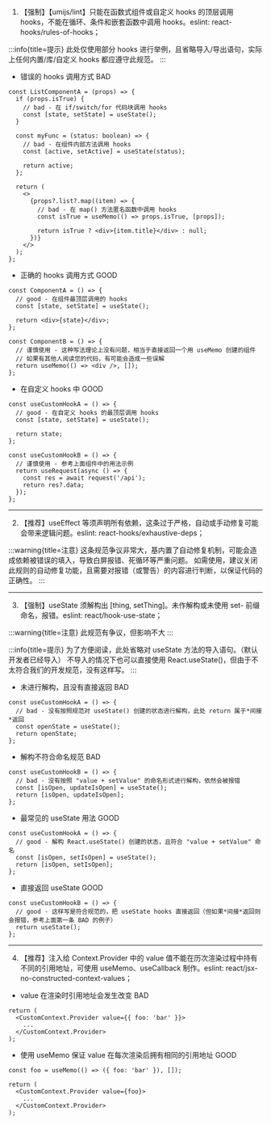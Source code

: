 1. 【强制】【umijs/lint】只能在函数式组件或自定义 hooks 的顶层调用 hooks，不能在循环、条件和嵌套函数中调用 hooks。eslint: react-hooks/rules-of-hooks；

:::info{title=提示}
此处仅使用部分 hooks 进行举例，且省略导入/导出语句，实际上任何内置/库/自定义 hooks 都应遵守此规范。
:::

- 错误的 hooks 调用方式 <Badge type="error">BAD</Badge>
```tsx | pure
const ListComponentA = (props) => {
  if (props.isTrue) {
    // bad - 在 if/switch/for 代码块调用 hooks
    const [state, setState] = useState();
  }

  const myFunc = (status: boolean) => {
    // bad - 在组件内部方法调用 hooks
    const [active, setActive] = useState(status);

    return active;
  };

  return (
    <>
      {props?.list?.map((item) => {
        // bad - 在 map() 方法匿名函数中调用 hooks
        const isTrue = useMemo(() => props.isTrue, [props]);

        return isTrue ? <div>{item.title}</div> : null;
      })}
    </>
  );
};
```

- 正确的 hooks 调用方式 <Badge type="success">GOOD</Badge>
```tsx | pure
const ComponentA = () => {
  // good - 在组件最顶层调用的 hooks
  const [state, setState] = useState();

  return <div>{state}</div>;
};

const ComponentB = () => {
  // 谨慎使用 - 这种写法理论上没有问题，相当于直接返回一个用 useMemo 创建的组件
  // 如果有其他人阅读您的代码，有可能会造成一些误解
  return useMemo(() => <div />, []);
};
```

- 在自定义 hooks 中 <Badge type="success">GOOD</Badge>
```tsx | pure
const useCustomHookA = () => {
  // good - 在自定义 hooks 的最顶层调用 hooks
  const [state, setState] = useState();

  return state;
};

const useCustomHookB = () => {
  // 谨慎使用 - 参考上面组件中的用法示例
  return useRequest(async () => {
    const res = await request('/api');
    return res?.data;
  });
};
```

---

2. 【推荐】useEffect 等须声明所有依赖，这条过于严格，自动或手动修复可能会带来逻辑问题。eslint: react-hooks/exhaustive-deps；

:::warning{title=注意}
这条规范争议非常大，基内置了自动修复机制，可能会造成依赖被错误的填入，导致白屏报错、死循环等严重问题。
如需使用，建议关闭此规则的自动修复功能，且需要对报错（或警告）的内容进行判断，以保证代码的正确性。
:::

---

3. 【强制】useState 须解构出 [thing, setThing]。未作解构或未使用 set- 前缀命名，报错。eslint: react/hook-use-state；

:::warning{title=注意}
此规范有争议，但影响不大
:::

:::info{title=提示}
为了方便阅读，此处省略对 useState 方法的导入语句。（默认开发者已经导入）
不导入的情况下也可以直接使用 React.useState()，但由于不太符合我们的开发规范，没有这样写。
:::

- 未进行解构，且没有直接返回 <Badge type="error">BAD</Badge>
```tsx | pure
const useCustomHookA = () => {
  // bad - 没有按照规范对 useState() 创建的状态进行解构，此处 return 属于*间接*返回
  const openState = useState();
  return openState;
};
```

- 解构不符合命名规范 <Badge type="error">BAD</Badge>
```tsx | pure
const useCustomHookB = () => {
  // bad - 没有按照 "value + setValue" 的命名形式进行解构，依然会被报错
  const [isOpen, updateIsOpen] = useState();
  return [isOpen, updateIsOpen];
};
```

- 最常见的 useState 用法 <Badge type="success">GOOD</Badge>
```tsx | pure
const useCustomHookA = () => {
  // good - 解构 React.useState() 创建的状态，且符合 "value + setValue" 命名
  const [isOpen, setIsOpen] = useState();
  return [isOpen, setIsOpen];
};
```

- 直接返回 useState <Badge type="success">GOOD</Badge>
```tsx | pure
const useCustomHookB = () => {
  // good - 这样写是符合规范的，把 useState hooks 直接返回（但如果*间接*返回则会报错，参考上面第一条 BAD 的例子）
  return useState();
};
```
---

4. 【推荐】注入给 Context.Provider 中的 value 值不能在历次渲染过程中持有不同的引用地址，可使用 useMemo、useCallback 制作。eslint: react/jsx-no-constructed-context-values；

- value 在渲染时引用地址会发生改变 <Badge type="error">BAD</Badge>
```tsx | pure
return (
  <CustomContext.Provider value={{ foo: 'bar' }}>
    ...
  </CustomContext.Provider>
);
```

- 使用 useMemo 保证 value 在每次渲染后拥有相同的引用地址 <Badge type="success">GOOD</Badge>
```tsx | pure
const foo = useMemo(() => ({ foo: 'bar' }), []);

return (
  <CustomContext.Provider value={foo}>
    ...
  </CustomContext.Provider>
);
```